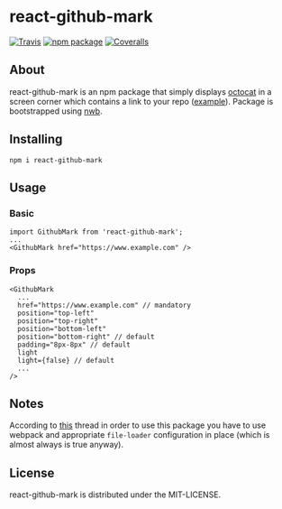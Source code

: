 # react-github-mark

[![Travis][build-badge]][build]
[![npm package][npm-badge]][npm]
[![Coveralls][coveralls-badge]][coveralls]

## About

react-github-mark is an npm package that simply displays [octocat](https://github.com/octocat) in a screen corner which contains a link to your repo ([example](https://kengho.tech)). Package is bootstrapped using [nwb](https://github.com/insin/nwb).

## Installing

```
npm i react-github-mark
```

## Usage

### Basic

```
import GithubMark from 'react-github-mark';
...
<GithubMark href="https://www.example.com" />
```

### Props

```
<GithubMark
  ...
  href="https://www.example.com" // mandatory
  position="top-left"
  position="top-right"
  position="bottom-left"
  position="bottom-right" // default
  padding="8px-8px" // default
  light
  light={false} // default
  ...
/>
```

## Notes

According to [this](https://github.com/insin/nwb/issues/195#issuecomment-264089440) thread in order to use this package you have to use webpack and appropriate `file-loader` configuration in place (which is almost always is true anyway).

## License

react-github-mark is distributed under the MIT-LICENSE.

[build-badge]: https://img.shields.io/travis/kengho/react-github-mark/master.png?style=flat-square
[build]: https://travis-ci.org/kengho/react-github-mark

[npm-badge]: https://img.shields.io/npm/v/react-github-mark.png?style=flat-square
[npm]: https://www.npmjs.org/package/react-github-mark

[coveralls-badge]: https://img.shields.io/coveralls/kengho/react-github-mark/master.png?style=flat-square
[coveralls]: https://coveralls.io/github/kengho/react-github-mark
